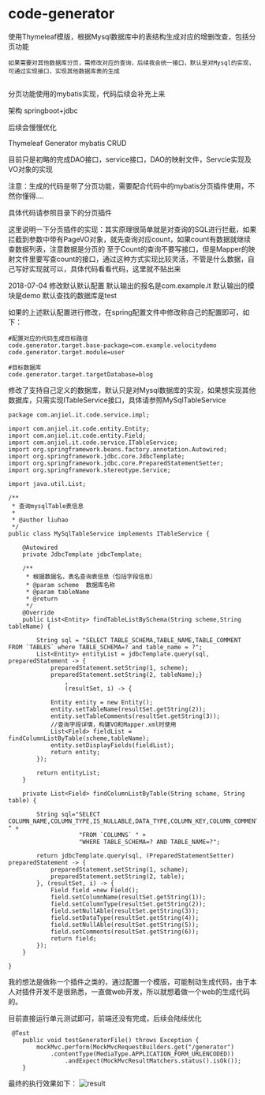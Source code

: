 # code-generator

使用Thymeleaf模版，根据Mysql数据库中的表结构生成对应的增删改查，包括分页功能

`如果需要对其他数据库分页，需修改对应的查询，后续我会统一接口，默认是对Mysql的实现，可通过实现接口，实现其他数据库表的生成
`

```

```




分页功能使用的mybatis实现，代码后续会补充上来

架构
springboot+jdbc  

后续会慢慢优化

Thymeleaf Generator mybatis  CRUD   

目前只是初略的完成DAO接口，service接口，DAO的映射文件，Servcie实现及VO对象的实现

注意：生成的代码是带了分页功能，需要配合代码中的mybatis分页插件使用，不然你懂得....

具体代码请参照目录下的分页插件

这里说明一下分页插件的实现：其实原理很简单就是对查询的SQL进行拦截，如果拦截到参数中带有PageVO对象，就先查询对应count，如果count有数据就继续查数据列表，注意数据是分页的
至于Count的查询不要写接口，但是Mapper的映射文件里要写查count的接口，通过这种方式实现比较灵活，不管是什么数据，自己写好实现就可以，具体代码看看代码，这里就不贴出来


2018-07-04 修改默认默认配置
默认输出的报名是com.example.it 
默认输出的模块是demo
默认查找的数据库是test

如果的上述默认配置进行修改，在spring配置文件中修改称自己的配置即可，如下：
```
#配置对应的代码生成目标路径
code.generator.target.base-package=com.example.velocitydemo
code.generator.target.module=user

#目标数据库
code.generator.target.targetDatabase=blog
```

修改了支持自己定义的数据库，默认只是对Mysql数据库的实现，如果想实现其他数据库，只需实现ITableService接口，具体请参照MySqlTableService
```
package com.anjiel.it.code.service.impl;

import com.anjiel.it.code.entity.Entity;
import com.anjiel.it.code.entity.Field;
import com.anjiel.it.code.service.ITableService;
import org.springframework.beans.factory.annotation.Autowired;
import org.springframework.jdbc.core.JdbcTemplate;
import org.springframework.jdbc.core.PreparedStatementSetter;
import org.springframework.stereotype.Service;

import java.util.List;

/**
 * 查询mysqlTable表信息
 *
 * @author liuhao
 */
public class MySqlTableService implements ITableService {

    @Autowired
    private JdbcTemplate jdbcTemplate;

    /**
     * 根据数据名，表名查询表信息（包括字段信息）
     * @param scheme  数据库名称
     * @param tableName
     * @return
     */
    @Override
    public List<Entity> findTableListBySchema(String scheme,String tableName) {

        String sql = "SELECT TABLE_SCHEMA,TABLE_NAME,TABLE_COMMENT FROM `TABLES` where TABLE_SCHEMA=? and table_name = ?";
        List<Entity> entityList = jdbcTemplate.query(sql, preparedStatement -> {
            preparedStatement.setString(1, scheme);
            preparedStatement.setString(2, tableName);}
                ,
                (resultSet, i) -> {

            Entity entity = new Entity();
            entity.setTableName(resultSet.getString(2));
            entity.setTableComments(resultSet.getString(3));
            //查询字段详情，构建VO和Mapper.xml时使用
            List<Field> fieldList = findColumnListByTable(scheme,tableName);
            entity.setDisplayFields(fieldList);
            return entity;
        });

        return entityList;
    }

    private List<Field> findColumnListByTable(String schame, String table) {

        String sql="SELECT COLUMN_NAME,COLUMN_TYPE,IS_NULLABLE,DATA_TYPE,COLUMN_KEY,COLUMN_COMMENT " +
                    "FROM `COLUMNS` " +
                    "WHERE TABLE_SCHEMA=? AND TABLE_NAME=?";

        return jdbcTemplate.query(sql, (PreparedStatementSetter) preparedStatement -> {
            preparedStatement.setString(1, schame);
            preparedStatement.setString(2, table);
        }, (resultSet, i) -> {
            Field field =new Field();
            field.setColumnName(resultSet.getString(1));
            field.setColumnType(resultSet.getString(2));
            field.setNullAble(resultSet.getString(3));
            field.setDataType(resultSet.getString(4));
            field.setNullAble(resultSet.getString(5));
            field.setComments(resultSet.getString(6));
            return field;
        });
    }

}

```
我的想法是做称一个插件之类的，通过配置一个模版，可能制动生成代码，由于本人对插件开发不是很熟悉，一直做web开发，所以就想着做一个web的生成代码的。

目前直接运行单元测试即可，前端还没有完成，后续会陆续优化
```
 @Test
    public void testGeneratorFile() throws Exception {
        mockMvc.perform(MockMvcRequestBuilders.get("/generator")
            .contentType(MediaType.APPLICATION_FORM_URLENCODED))
                .andExpect(MockMvcResultMatchers.status().isOk());
    }
```

最终的执行效果如下：
![result](https://github.com/liuhao0813/code-generator/blob/master/atta/result.png "运行结果如下")